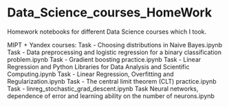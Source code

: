 # Data_Science_courses_HomeWork
Homework notebooks for different Data Science courses which I took.

MIPT + Yandex courses:
Task - Choosing distributions in Naive Bayes.ipynb
Task - Data preprocessing and logistic regression for a binary classification problem.ipynb
Task - Gradient boosting practice.ipynb
Task - Linear Regression and Python Libraries for Data Analysis and Scientific Computing.ipynb
Task - Linear Regression, Overfitting and Regularization.ipynb
Task - The central limit theorem (CLT) practice.ipynb
Task - linreg_stochastic_grad_descent.ipynb
Task Neural networks, dependence of error and learning ability on the number of neurons.ipynb
